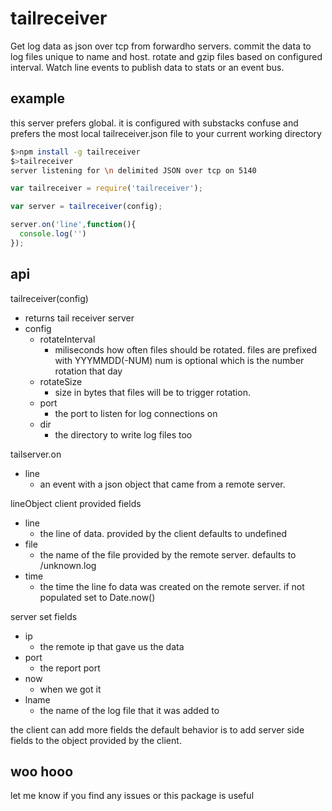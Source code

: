 # tailreceiver

Get log data as json over tcp from forwardho servers. commit the data to log files unique to name and host. rotate and gzip files based on configured interval. Watch line events to publish data to stats or an event bus.

## example
this server prefers global. it is configured with substacks confuse and prefers the most local tailreceiver.json file to your current working directory

```sh
$>npm install -g tailreceiver
$>tailreceiver
server listening for \n delimited JSON over tcp on 5140

```


```js
var tailreceiver = require('tailreceiver');

var server = tailreceiver(config);

server.on('line',function(){
  console.log('')
});

```

## api

tailreceiver(config)
  - returns tail receiver server
  - config
    - rotateInterval 
      - miliseconds how often files should be rotated. files are prefixed with YYYMMDD(-NUM) num is optional which is the number rotation that day
    - rotateSize
      - size in bytes that files will be to trigger rotation.
    - port
      - the port to listen for log connections on
    - dir
      - the directory to write log files too

tailserver.on
  - line
    - an event with a json object that came from a remote server.

lineObject
  client provided fields
  - line
    - the line of data. provided by the client defaults to undefined
  - file
    - the name of the file provided by the remote server. defaults to /unknown.log
  - time
    - the time the line fo data was created on the remote server. if not populated set to Date.now()

  server set fields
  - ip
    - the remote ip that gave us the data
  - port
    - the report port
  - now
    - when we got it
  - lname
    - the name of the log file that it was added to

  the client can add more fields the default behavior is to add server side fields to the object provided by the client.

## woo hooo

let me know if you find any issues or this package is useful

